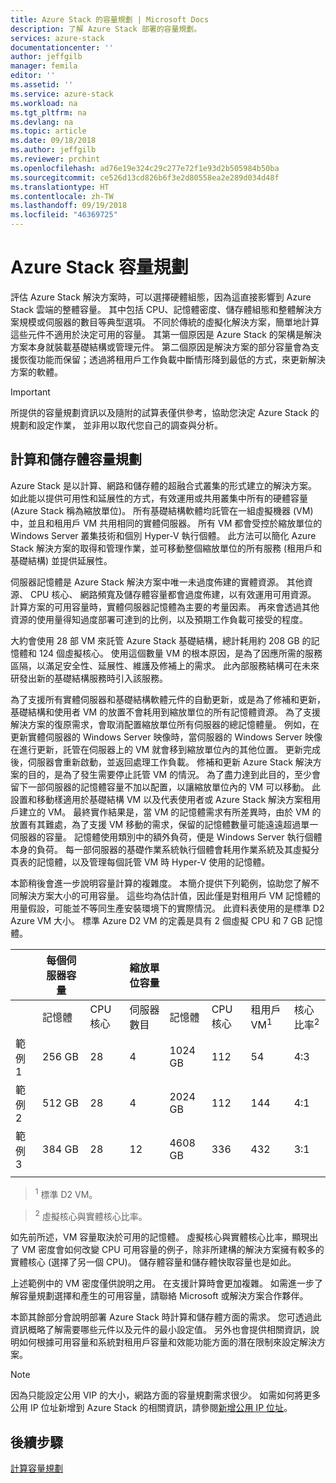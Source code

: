 ```yaml
---
title: Azure Stack 的容量規劃 | Microsoft Docs
description: 了解 Azure Stack 部署的容量規劃。
services: azure-stack
documentationcenter: ''
author: jeffgilb
manager: femila
editor: ''
ms.assetid: ''
ms.service: azure-stack
ms.workload: na
ms.tgt_pltfrm: na
ms.devlang: na
ms.topic: article
ms.date: 09/18/2018
ms.author: jeffgilb
ms.reviewer: prchint
ms.openlocfilehash: ad76e19e324c29c277e72f1e93d2b505984b50ba
ms.sourcegitcommit: ce526d13cd826b6f3e2d80558ea2e289d034d48f
ms.translationtype: HT
ms.contentlocale: zh-TW
ms.lasthandoff: 09/19/2018
ms.locfileid: "46369725"
---
```

# <a name="azure-stack-capacity-planning"></a>Azure Stack 容量規劃
評估 Azure Stack 解決方案時，可以選擇硬體組態，因為這直接影響到 Azure Stack 雲端的整體容量。 其中包括 CPU、記憶體密度、儲存體組態和整體解決方案規模或伺服器的數目等典型選項。 不同於傳統的虛擬化解決方案，簡單地計算這些元件不適用於決定可用的容量。 其第一個原因是 Azure Stack 的架構是解決方案本身就裝載基礎結構或管理元件。 第二個原因是解決方案的部分容量會為支援恢復功能而保留；透過將租用戶工作負載中斷情形降到最低的方式，來更新解決方案的軟體。

> [!IMPORTANT]
> 所提供的容量規劃資訊以及隨附的試算表僅供參考，協助您決定 Azure Stack 的規劃和設定作業， 並非用以取代您自己的調查與分析。 

## <a name="compute-and-storage-capacity-planning"></a>計算和儲存體容量規劃
Azure Stack 是以計算、網路和儲存體的超融合式叢集的形式建立的解決方案。 如此能以提供可用性和延展性的方式，有效運用或共用叢集中所有的硬體容量 (Azure Stack 稱為縮放單位)。 所有基礎結構軟體均託管在一組虛擬機器 (VM) 中，並且和租用戶 VM 共用相同的實體伺服器。 所有 VM 都會受控於縮放單位的 Windows Server 叢集技術和個別 Hyper-V 執行個體。 此方法可以簡化 Azure Stack 解決方案的取得和管理作業，並可移動整個縮放單位的所有服務 (租用戶和基礎結構) 並提供延展性。

伺服器記憶體是 Azure Stack 解決方案中唯一未過度佈建的實體資源。 其他資源、 CPU 核心、 網路頻寬及儲存體容量都會過度佈建，以有效運用可用資源。 計算方案的可用容量時，實體伺服器記憶體為主要的考量因素。 再來會透過其他資源的使用量得知過度部署可達到的比例，以及預期工作負載可接受的程度。

大約會使用 28 部 VM 來託管 Azure Stack 基礎結構，總計耗用約 208 GB 的記憶體和 124 個虛擬核心。  使用這個數量 VM 的根本原因，是為了因應所需的服務區隔，以滿足安全性、延展性、維護及修補上的需求。 此內部服務結構可在未來研發出新的基礎結構服務時引入該服務。

為了支援所有實體伺服器和基礎結構軟體元件的自動更新，或是為了修補和更新，基礎結構和使用者 VM 的放置不會耗用到縮放單位的所有記憶體資源。 為了支援解決方案的復原需求，會取消配置縮放單位所有伺服器的總記憶體量。 例如，在更新實體伺服器的 Windows Server 映像時，當伺服器的 Windows Server 映像在進行更新，託管在伺服器上的 VM 就會移到縮放單位內的其他位置。 更新完成後，伺服器會重新啟動，並返回處理工作負載。 修補和更新 Azure Stack 解決方案的目的，是為了發生需要停止託管 VM 的情況。 為了盡力達到此目的，至少會留下一部伺服器的記憶體容量不加以配置，以讓縮放單位內的 VM 可以移動。 此設置和移動樣適用於基礎結構 VM 以及代表使用者或 Azure Stack 解決方案租用戶建立的 VM。 最終實作結果是，當 VM 的記憶體需求有所差異時，由於 VM 的放置有其難處，為了支援 VM 移動的需求，保留的記憶體數量可能遠遠超過單一伺服器的容量。 記憶體使用類別中的額外負荷，便是 Windows Server 執行個體本身的負荷。 每一部伺服器的基礎作業系統執行個體會耗用作業系統及其虛擬分頁表的記憶體，以及管理每個託管 VM 時 Hyper-V 使用的記憶體。

本節稍後會進一步說明容量計算的複雜度。 本簡介提供下列範例，協助您了解不同解決方案大小的可用容量。 這些均為估計值，因此僅是對租用戶 VM 記憶體的用量假設，可能並不等同生產安裝環境下的實際情況。 此資料表使用的是標準 D2 Azure VM 大小。 標準 Azure D2 VM 的定義是具有 2 個虛擬 CPU 和 7 GB 記憶體。

|     |每個伺服器容量|| 縮放單位容量|  |  |||
|-----|-----|-----|-----|-----|-----|-----|-----|
|     | 記憶體 | CPU 核心 | 伺服器數目 | 記憶體 | CPU 核心 | 租用戶 VM<sup>1</sup>     | 核心比率<sup>2</sup>    |
|範例 1|256 GB|28|4|1024 GB| 112 | 54 |4:3|
|範例 2|512 GB|28|4|2024 GB|112|144|4:1|
|範例 3|384 GB|28|12|4608 GB|336|432|3:1|
|     |     |     |     |     |     |     |     |

> <sup>1</sup> 標準 D2 VM。

> <sup>2</sup> 虛擬核心與實體核心比率。

如先前所述，VM 容量取決於可用的記憶體。 虛擬核心與實體核心比率，顯現出了 VM 密度會如何改變 CPU 可用容量的例子，除非所建構的解決方案擁有較多的實體核心 (選擇了另一個 CPU)。 儲存體容量和儲存體快取容量也是如此。

上述範例中的 VM 密度僅供說明之用。 在支援計算時會更加複雜。 如需進一步了解容量規劃選擇和產生的可用容量，請聯絡 Microsoft 或解決方案合作夥伴。

本節其餘部分會說明部署 Azure Stack 時計算和儲存體方面的需求。 您可透過此資訊概略了解需要哪些元件以及元件的最小設定值。 另外也會提供相關資訊，說明如何根據可用容量和系統對租用戶容量和效能功能方面的潛在限制來設定解決方案。

> [!NOTE]
> 因為只能設定公用 VIP 的大小，網路方面的容量規劃需求很少。 如需如何將更多公用 IP 位址新增到 Azure Stack 的相關資訊，請參閱[新增公用 IP 位址](azure-stack-add-ips.md)。


## <a name="next-steps"></a>後續步驟
[計算容量規劃](capacity-planning-compute.md)
